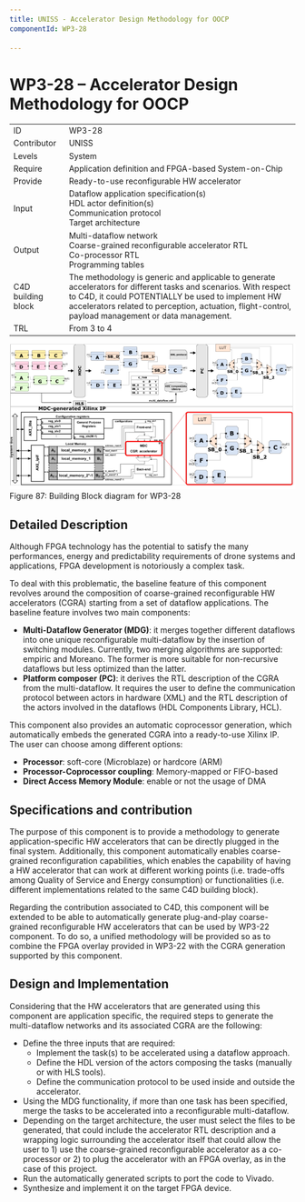 ```yaml
---
title: UNISS - Accelerator Design Methodology for OOCP
componentId: WP3-28

---
```


# WP3-28 – Accelerator Design Methodology for OOCP

|||
|-|-|
|ID|WP3-28|
|Contributor|UNISS|
|Levels|System|
|Require|Application definition and FPGA-based System-on-Chip|
|Provide|Ready-to-use reconfigurable HW accelerator|
|Input|Dataflow application specification(s)<br/>HDL actor definition(s)<br/>Communication protocol<br/>Target architecture|
|Output|Multi-dataflow network<br/>Coarse-grained reconfigurable accelerator RTL<br/>Co-processor RTL<br/>Programming tables|
|C4D building block|The methodology is generic and applicable to generate accelerators for different tasks and scenarios. With respect to C4D, it could POTENTIALLY be used to implement HW accelerators related to perception, actuation, flight-control, payload management or data management.|
|TRL|From 3 to 4|

![](../../images/wp3-28_01.png)  
Figure 87: Building Block diagram for WP3-28

## Detailed Description

Although FPGA technology has the potential to satisfy the many performances, energy and predictability requirements of drone systems and applications, FPGA development is notoriously a complex task.

To deal with this problematic, the baseline feature of this component revolves around the composition of coarse-grained reconfigurable HW accelerators (CGRA) starting from a set of dataflow applications. The baseline feature involves two main components:

- __Multi-Dataflow Generator (MDG)__: it merges together different dataflows into one unique reconfigurable multi-dataflow by the insertion of switching modules. Currently, two merging algorithms are supported: empiric and Moreano. The former is more suitable for non-recursive dataflows but less optimized than the latter.
- __Platform composer (PC)__: it derives the RTL description of the CGRA from the multi-dataflow. It requires the user to define the communication protocol between actors in hardware (XML) and the RTL description of the actors involved in the dataflows (HDL Components Library, HCL).

This component also provides an automatic coprocessor generation, which automatically embeds the generated CGRA into a ready-to-use Xilinx IP. The user can choose among different options:

- __Processor__: soft-core (Microblaze) or hardcore (ARM) 
- __Processor-Coprocessor coupling__: Memory-mapped or FIFO-based 
- __Direct Access Memory Module__: enable or not the usage of DMA

## Specifications and contribution

The purpose of this component is to provide a methodology to generate application-specific HW accelerators that can be directly plugged in the final system. Additionally, this component automatically enables coarse-grained reconfiguration capabilities, which enables the capability of having a HW accelerator that can work at different working points (i.e. trade-offs among Quality of Service and Energy consumption) or functionalities (i.e. different implementations related to the same C4D building block).

Regarding the contribution associated to C4D, this component will be extended to be able to automatically generate plug-and-play coarse-grained reconfigurable HW accelerators that can be used by WP3-22 component. To do so, a unified methodology will be provided so as to combine the FPGA overlay provided in WP3-22 with the CGRA generation supported by this component.

## Design and Implementation

Considering that the HW accelerators that are generated using this component are application specific, the required steps to generate the multi-dataflow networks and its associated CGRA are the following:

- Define the three inputs that are required:
    - Implement the task(s) to be accelerated using a dataflow approach.
    - Define the HDL version of the actors composing the tasks (manually or with HLS tools).
    - Define the communication protocol to be used inside and outside the accelerator. 
- Using the MDG functionality, if more than one task has been specified, merge the tasks to be accelerated into a reconfigurable multi-dataflow.
- Depending on the target architecture, the user must select the files to be generated, that could include the accelerator RTL description and a wrapping logic surrounding the accelerator itself that could allow the user to 1) use the coarse-grained reconfigurable accelerator as a co-processor or 2) to plug the accelerator with an FPGA overlay, as in the case of this project.
- Run the automatically generated scripts to port the code to Vivado.
- Synthesize and implement it on the target FPGA device.



